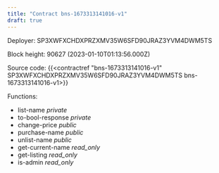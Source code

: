 ```yaml
---
title: "Contract bns-1673313141016-v1"
draft: true
---
```

Deployer: SP3XWFXCHDXPRZXMV35W6SFD90JRAZ3YVM4DWM5TS


 



Block height: 90627 (2023-01-10T01:13:56.000Z)

Source code: {{<contractref "bns-1673313141016-v1" SP3XWFXCHDXPRZXMV35W6SFD90JRAZ3YVM4DWM5TS bns-1673313141016-v1>}}

Functions:

* list-name _private_
* to-bool-response _private_
* change-price _public_
* purchase-name _public_
* unlist-name _public_
* get-current-name _read_only_
* get-listing _read_only_
* is-admin _read_only_
